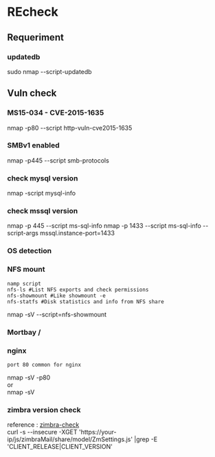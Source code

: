 # REcheck
## Requeriment
### updatedb
sudo nmap --script-updatedb
## Vuln check
### MS15-034 - CVE-2015-1635
nmap -p80 --script http-vuln-cve2015-1635
### SMBv1 enabled
nmap -p445 --script smb-protocols
### check mysql version
nmap -script mysql-info
### check mssql version
nmap -p 445 --script ms-sql-info
nmap -p 1433 --script ms-sql-info --script-args mssql.instance-port=1433
### OS detection

### NFS mount
```
namp script  
nfs-ls #List NFS exports and check permissions  
nfs-showmount #Like showmount -e  
nfs-statfs #Disk statistics and info from NFS share
```  
nmap -sV --script=nfs-showmount
### Mortbay / 

### nginx
```
port 80 common for nginx
```
nmap -sV -p80  
or  
nmap -sV  
### zimbra version check
reference : [zimbra-check](https://www.onyphe.io/docs/write-ups/diving-into-zimbra-cve-2022-27925-vulnerability-and-version-detection)  
curl -s --insecure -XGET 'https://your-ip/js/zimbraMail/share/model/ZmSettings.js' |grep -E 'CLIENT_RELEASE|CLIENT_VERSION'
